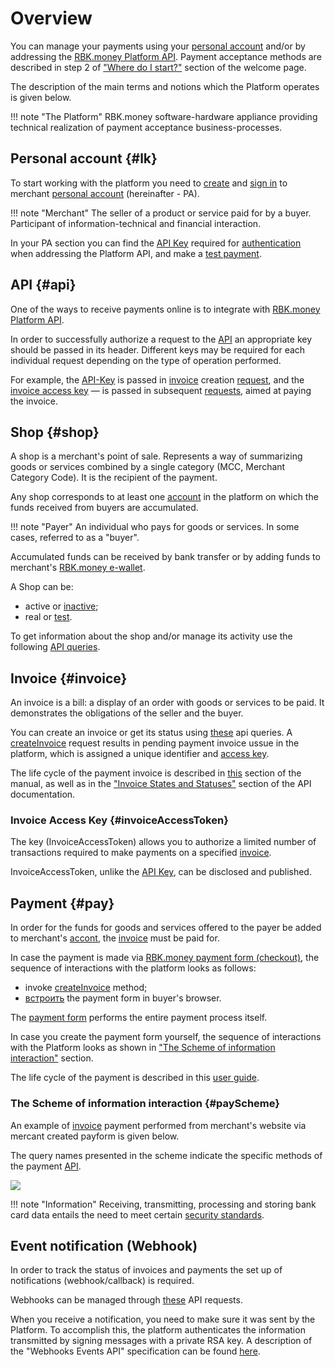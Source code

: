 # Overview

You can manage your payments using your [personal account](https://help.rbkmoney.com/lk/lk/) and/or by addressing the [RBK.money Platform API](https://developer.rbk.money/api/).
Payment acceptance methods are described in step 2 of ["Where do I start?"](https://developer.rbk.money/index.html#_2) section of the welcome page.

The description of the main terms and notions which the Platform operates is given below.

!!! note "The Platform"
    RBK.money software-hardware appliance providing technical realization of payment acceptance business-processes.

## Personal account {#lk}

To start working with the platform you need to [create](https://help.rbkmoney.com/lk/lk/#reg) and [sign in](https://help.rbkmoney.com/lk/lk/#preparation) to merchant [personal account](https://rbk.money/back-office/) (hereinafter - PA).

!!! note "Merchant"
   The seller of a product or service paid for by a buyer. Participant of information-technical and financial interaction.

In your PA section you can find the [API Key](https://help.rbkmoney.com/lk/lk/#apiKey) required for [authentication](#api) when addressing the Platform API, and make a [test payment](https://help.rbkmoney.com/lk/lk/#testManagement).
## API {#api}

One of the ways to receive payments online is to integrate with [RBK.money Platform API](https://developer.rbk.money/api/).

In order to successfully authorize a request to the [API](https://developer.rbk.money/api) an appropriate key should be passed in its header.  Different keys may be required for each individual request depending on the type of operation performed.

For example, the [API-Key](https://developer.rbk.money/api/#section/Authentication) is passed in [invoice](#invoice) creation [request](https://developer.rbk.money/api/#operation/createInvoice), and the [invoice access key](#invoiceAccessToken) — is passed in subsequent [requests](#payScheme), aimed at paying the invoice.

## Shop {#shop}

A shop is a merchant's point of sale. Represents a way of summarizing goods or services combined by a single category (MCC, Merchant Category Code). It is the recipient of the payment.

Any shop corresponds to at least one [account](https://developer.rbk.money/api/#operation/getAccountByID) in the platform on which the funds received from buyers are accumulated.

!!! note "Payer"
    An individual who pays for goods or services. In some cases, referred to as a "buyer".

Accumulated funds can be received by bank transfer or by adding funds to merchant's [RBK.money e-wallet](https://developer.rbk.money/docs/wallets/overview/).

A Shop can be:

* active or [inactive](https://help.rbkmoney.com/lk/lk/#holdShop);
* real or [test](https://help.rbkmoney.com/lk/lk/#testManagement).

To get information about the shop and/or manage its activity use the following [API queries](https://developer.rbk.money/api/#tag/Shops).

## Invoice {#invoice}

An invoice is a bill: a display of an order with goods or services to be paid. It demonstrates the obligations of the seller and the buyer.

You can create an invoice or get its status using [these](https://developer.rbk.money/api/#tag/Invoices) api queries.
A [createInvoice](https://developer.rbk.money/api/#operation/createInvoice) request results in pending payment invoice ussue in the platform, which is assigned a unique identifier and [access key](#invoiceAccessToken).

The life cycle of the payment invoice is described in [this](https://help.rbkmoney.com/lk/lk/#invoiceLifeCycle) section of the manual, as well as in the  ["Invoice States and Statuses"](https://developer.rbk.money/api/#section/Sostoyaniya-i-statusy-invojsa) section of the API documentation.

### Invoice Access Key {#invoiceAccessToken}

The key (InvoiceAccessToken) allows you to authorize a limited number of transactions required to make payments on a specified [invoice](#invoice).

InvoiceAccessToken, unlike the [API Key](https://developer.rbk.money/api/#section/Authentication), can be disclosed and published.

## Payment {#pay}

In order for the funds for goods and services offered to the payer be added to merchant's [accont](#shop), the [invoice](#invoice) must be paid for.

In case the payment is made via [RBK.money payment form (checkout)](../checkout), the sequence of interactions with the platform looks as follows: 

* invoke [createInvoice](https://developer.rbk.money/api/#operation/createInvoice) method;
* [встроить](../checkout) the payment form in buyer's browser.

The [payment form](../checkout) performs the entire payment process itself.

In case you create the payment form yourself, the sequence of interactions with the Platform looks as shown in ["The Scheme of information interaction"](#payScheme) section.

The life cycle of the payment is described in this [user guide](https://help.rbkmoney.com/lk/lk/#payLifeCycle).

### The Scheme of information interaction {#payScheme}

An example of [invoice](#invoice) payment performed from merchant's website via mercant created payform is given below.

The query names presented in the scheme indicate the specific methods of the payment [API](https://developer.rbk.money/api/).

<a href="/docs/payments/wsd/payScheme.png" data-lightbox="payScheme.png" data-title="payScheme.png"><img src="/docs/payments/wsd/payScheme.png"></a>

!!! note "Information"
    Receiving, transmitting, processing and storing bank card data entails the need to meet certain [security standards](https://ru.pcisecuritystandards.org/minisite/env2/).

## Event notification (Webhook)

In order to track the status of invoices and payments the set up of notifications (webhook/callback) is required.

Webhooks can be managed through [these](https://developer.rbk.money/api/#tag/Webhooks) API requests.

When you receive a notification, you need to make sure it was sent by the Platform. To accomplish this, the platform authenticates the information transmitted by signing messages with a private RSA key. A description of the "Webhooks Events API" specification can be found [here](https://developer.rbk.money/api/webhooks).
